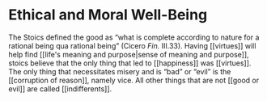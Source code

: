 # Ethical and Moral Well-Being

The Stoics defined the good as “what is complete according to nature for a rational being qua rational being” (Cicero _Fin._ III.33). Having [[virtues]] will help find [[life's meaning and purpose|sense of meaning and purpose]], stoics believe that the only thing that led to [[happiness]] was [[virtues]]. The only thing that necessitates misery and is “bad” or “evil” is the [[corruption of reason]], namely vice. All other things that are not [[good or evil]] are called [[indifferents]].